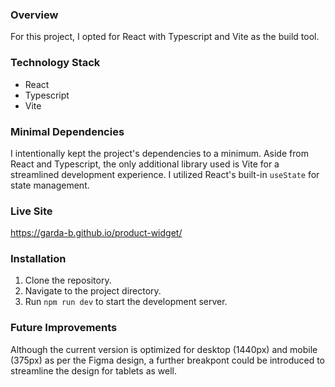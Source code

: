 ### Overview

For this project, I opted for React with Typescript and Vite as the build tool. 

### Technology Stack

- React
- Typescript
- Vite

### Minimal Dependencies

I intentionally kept the project's dependencies to a minimum. Aside from React and Typescript, the only additional library used is Vite for a streamlined development experience. I utilized React's built-in `useState` for state management.

### Live Site
https://garda-b.github.io/product-widget/


### Installation

1. Clone the repository.
2. Navigate to the project directory.
3. Run `npm run dev` to start the development server.

### Future Improvements

Although the current version is optimized for desktop (1440px) and mobile (375px) as per the Figma design, a further breakpont could be introduced to streamline the design for tablets as well.  
